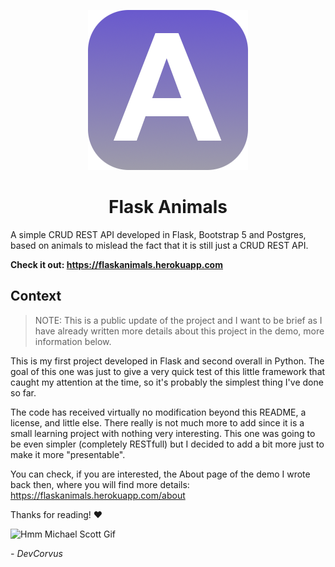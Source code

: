 <p align="center">
  <img src="./flaskanimals-icon.png" alt="Flask Animals Icon">
</p>

<h1 align="center">Flask Animals</h1>

A simple CRUD REST API developed in Flask, Bootstrap 5 and Postgres, based on animals to mislead the fact that it is still just a CRUD REST API.

**Check it out: https://flaskanimals.herokuapp.com**

## Context

> NOTE: This is a public update of the project and I want to be brief as I have already written more details about this project in the demo, more information below.

This is my first project developed in Flask and second overall in Python. The goal of this one was just to give a very quick test of this little framework that caught my attention at the time, so it's probably the simplest thing I've done so far.

The code has received virtually no modification beyond this README, a license, and little else. There really is not much more to add since it is a small learning project with nothing very interesting. This one was going to be even simpler (completely RESTfull) but I decided to add a bit more just to make it more "presentable".

You can check, if you are interested, the About page of the demo I wrote back then, where you will find more details: https://flaskanimals.herokuapp.com/about

Thanks for reading! ❤️

![Hmm Michael Scott Gif](https://c.tenor.com/8oNyh5Wv6hgAAAAC/hmm-michael-scott.gif)

_\- DevCorvus_
